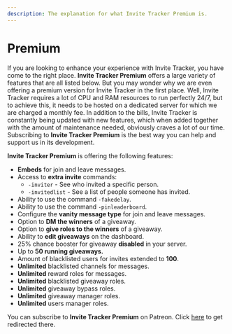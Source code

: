 ```yaml
---
description: The explanation for what Invite Tracker Premium is.
---
```


# Premium

If you are looking to enhance your experience with Invite Tracker, you have come to the right place. **Invite Tracker Premium** offers a large variety of features that are all listed below. But you may wonder why we are even offering a premium version for Invite Tracker in the first place. Well, Invite Tracker requires a lot of CPU and RAM resources to run perfectly 24/7, but to achieve this, it needs to be hosted on a dedicated server for which we are charged a monthly fee. In addition to the bills, Invite Tracker is constantly being updated with new features, which when added together with the amount of maintenance needed, obviously craves a lot of our time. Subscribing to **Invite Tracker Premium** is the best way you can help and support us in its development.

**Invite Tracker Premium** is offering the following features:

* **Embeds** for join and leave messages.
* Access to **extra invite** commands:
  * `-inviter` -  See who invited a specific person.
  * `-invitedlist` -  See a list of people someone has invited.
* Ability to use the command `-fakedelay`.
* Ability to use the command `-pinleaderboard`.
* Configure the **vanity message type** for join and leave messages.
* Option to **DM the winners** of a giveaway.
* Option to **give roles to the winners** of a giveaway.
* Ability to **edit giveaways** on the dashboard.
* 25% chance booster for giveaway **disabled** in your server.
* Up to **50 running giveaways.**
* Amount of blacklisted users for invites extended to **100**.
* **Unlimited** blacklisted channels for messages.
* **Unlimited** reward roles for messages.
* **Unlimited** blacklisted giveaway roles.
* **Unlimited** giveaway bypass roles.
* **Unlimited** giveaway manager roles.
* **Unlimited** users manager roles.

You can subscribe to **Invite Tracker Premium** on Patreon. Click [here](https://www.patreon.com/invitetrackerbot) to get redirected there.

